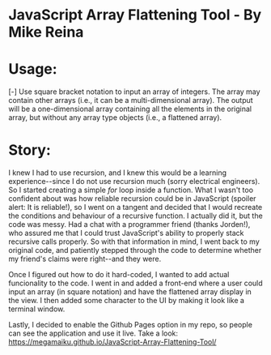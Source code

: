 # JavaScript Array Flattening Tool - By Mike Reina

# Usage:
[-] Use square bracket notation to input an array of integers. The array may contain other arrays (i.e., it can be a multi-dimensional array). The output will be a one-dimensional array containing all the elements in the original array, but without any array type objects (i.e., a flattened array).

# Story:
I knew I had to use recursion, and I knew this would be a learning experience--since I do not use recursion much (sorry electrical engineers). So I started creating a simple *for* loop inside a function. What I wasn't too confident about was how reliable recursion could be in JavaScript (spoiler alert: It is reliable!), so I went on a tangent and decided that I would recreate the conditions and behaviour of a recursive function. I actually did it, but the code was messy. Had a chat with a programmer friend (thanks Jorden!), who assured me that I could trust JavaScript's ability to properly stack recursive calls properly. So with that information in mind, I went back to my original code, and patiently stepped through the code to determine whether my friend's claims were right--and they were.

Once I figured out how to do it hard-coded, I wanted to add actual funcionality to the code. I went in and added a front-end where a user could input an array (in square notation) and have the flattened array display in the view. I then added some character to the UI by making it look like a terminal window.

Lastly, I decided to enable the Github Pages option in my repo, so people can see the application and use it live. Take a look: https://megamaiku.github.io/JavaScript-Array-Flattening-Tool/ 
